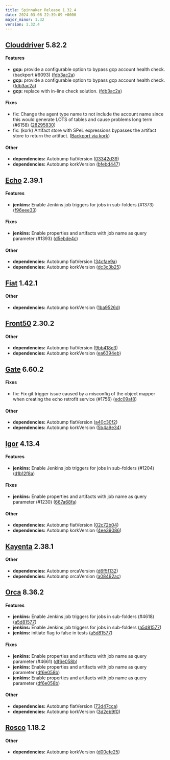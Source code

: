 ```yaml
---
title: Spinnaker Release 1.32.4
date: 2024-03-08 22:39:09 +0000
major_minor: 1.32
version: 1.32.4
---
```


## [Clouddriver](#clouddriver) 5.82.2

#### Features

* **gcp:**   provide a configurable option to bypass gcp account health check. (backport #6093) ([fdb3ac2a](https://github.com/spinnaker/clouddriver/commit/fdb3ac2ae1cb09c8e526037637c46b9e40975779))
* **gcp:**   provide a configurable option to bypass gcp account health check. ([fdb3ac2a](https://github.com/spinnaker/clouddriver/commit/fdb3ac2ae1cb09c8e526037637c46b9e40975779))
* **gcp:**   replace with in-line check solution. ([fdb3ac2a](https://github.com/spinnaker/clouddriver/commit/fdb3ac2ae1cb09c8e526037637c46b9e40975779))

#### Fixes

* fix: Change the agent type name to not include the account name since this would generate LOTS of tables and cause problems long term (#6158) ([28295830](https://github.com/spinnaker/clouddriver/commit/282958303c530214b8293b67e08ac31c4c550448))
* fix: (kork) Artifact store with SPeL expressions bypasses the artifact store to return the artifact.  ([Backport via kork](https://github.com/spinnaker/kork/pull/1164))

#### Other

* **dependencies:**   Autobump fiatVersion ([03342d39](https://github.com/spinnaker/clouddriver/commit/03342d393ee1079153c5e5966f88a6433ba5328d))
* **dependencies:**   Autobump korkVersion ([bfebd447](https://github.com/spinnaker/clouddriver/commit/bfebd4472da76e73ae8613bf101da3e223c01fdb))

## [Echo](#echo) 2.39.1

#### Features

* **jenkins:**   Enable Jenkins job triggers for jobs in sub-folders (#1373) ([f96eee33](https://github.com/spinnaker/echo/commit/f96eee33669c69147ebbdb006584dc69b9837efc))

#### Fixes

* **jenkins:**   Enable properties and artifacts with job name as query parameter (#1393) ([d5ebde4c](https://github.com/spinnaker/echo/commit/d5ebde4c51246a6f6e1c996d05febde65dbdd7cb))

#### Other

* **dependencies:**   Autobump fiatVersion ([34cfae9a](https://github.com/spinnaker/echo/commit/34cfae9a6a16b4aa858ea211b6856dab509d3f56))
* **dependencies:**   Autobump korkVersion ([dc3c3b25](https://github.com/spinnaker/echo/commit/dc3c3b2565d4d1f8394bf94cc0d1cd2c8c97881c))

## [Fiat](#fiat) 1.42.1

#### Other

* **dependencies:**   Autobump korkVersion ([1ba9526d](https://github.com/spinnaker/fiat/commit/1ba9526d339abecddbf12accfdd4ef9d1d25ce75))

## [Front50](#front50) 2.30.2

#### Other

* **dependencies:**   Autobump fiatVersion ([9bb418e3](https://github.com/spinnaker/front50/commit/9bb418e3069173ca4ad636e6d66665ca096c313c))
* **dependencies:**   Autobump korkVersion ([ea6394eb](https://github.com/spinnaker/front50/commit/ea6394eb1cc8b3f26e65b894ce90ca8f1d666bc3))

## [Gate](#gate) 6.60.2

#### Fixes

* fix: Fix git trigger issue caused by a misconfig of the object mapper when creating the echo retrofit service (#1756) ([edc09af8](https://github.com/spinnaker/gate/commit/edc09af80446a7c6eea3bb935ea54ad35c508122))

#### Other

* **dependencies:**   Autobump fiatVersion ([a40c30f2](https://github.com/spinnaker/gate/commit/a40c30f20260911034308f0ee7401a1721146293))
* **dependencies:**   Autobump korkVersion ([5b4a9e34](https://github.com/spinnaker/gate/commit/5b4a9e34cf0ce32012db6546122deb46b39f219f))

## [Igor](#igor) 4.13.4

#### Features

* **jenkins:**   Enable Jenkins job triggers for jobs in sub-folders (#1204) ([d1b12f8a](https://github.com/spinnaker/igor/commit/d1b12f8a3e311130f3d6d049c13c4ca33c782b8b))

#### Fixes

* **jenkins:**   Enable properties and artifacts with job name as query parameter (#1230) ([667a68fa](https://github.com/spinnaker/igor/commit/667a68fa066f35a61ede2f2fe5b7d38c21789575))

#### Other

* **dependencies:**   Autobump fiatVersion ([02c72b04](https://github.com/spinnaker/igor/commit/02c72b048d265447625ebdacc8b9e62659f36837))
* **dependencies:**   Autobump korkVersion ([4ee39086](https://github.com/spinnaker/igor/commit/4ee3908690664f819db660a4a706146fbb4e6be4))

## [Kayenta](#kayenta) 2.38.1

#### Other

* **dependencies:**   Autobump orcaVersion ([d6f5f132](https://github.com/spinnaker/kayenta/commit/d6f5f1321961c3e2fadb8fe295af152f46003b11))
* **dependencies:**   Autobump orcaVersion ([a08492ac](https://github.com/spinnaker/kayenta/commit/a08492ac1201272f9c493036c6e15115b62495f3))

## [Orca](#orca) 8.36.2

#### Features

* **jenkins:**   Enable Jenkins job triggers for jobs in sub-folders (#4618) ([a5d81577](https://github.com/spinnaker/orca/commit/a5d815779e0b6eefed07e1983c802ec43861b880))
* **jenkins:**   Enable Jenkins job triggers for jobs in sub-folders ([a5d81577](https://github.com/spinnaker/orca/commit/a5d815779e0b6eefed07e1983c802ec43861b880))
* **jenkins:**   initiate flag to false in tests ([a5d81577](https://github.com/spinnaker/orca/commit/a5d815779e0b6eefed07e1983c802ec43861b880))

#### Fixes

* **jenkins:**   Enable properties and artifacts with job name as query parameter (#4661) ([df6e058b](https://github.com/spinnaker/orca/commit/df6e058b13a76ffbe77da85589829d87a3403b0e))
* **jenkins:**   Enable properties and artifacts with job name as query parameter ([df6e058b](https://github.com/spinnaker/orca/commit/df6e058b13a76ffbe77da85589829d87a3403b0e))
* **jenkins:**   Enable properties and artifacts with job name as query parameter ([df6e058b](https://github.com/spinnaker/orca/commit/df6e058b13a76ffbe77da85589829d87a3403b0e))

#### Other

* **dependencies:**   Autobump fiatVersion ([73d47cca](https://github.com/spinnaker/orca/commit/73d47ccaca8b6d735887e97c3dc4ad1914ff0c78))
* **dependencies:**   Autobump korkVersion ([3d2eb9f0](https://github.com/spinnaker/orca/commit/3d2eb9f091281adb80f447849916f7088f2087ec))

## [Rosco](#rosco) 1.18.2

#### Other

* **dependencies:**   Autobump korkVersion ([d00efe25](https://github.com/spinnaker/rosco/commit/d00efe25f89d1043db1f32a5d632cee6e8ef74ec))
